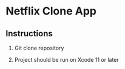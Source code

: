 
# Netflix Clone App

## Instructions

1. Git clone repository

2. Project should be run on Xcode 11 or later






